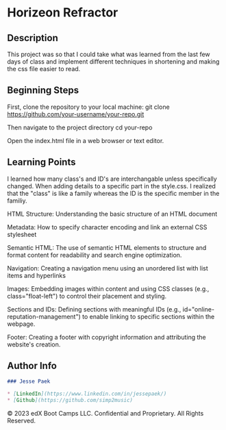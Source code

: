 # Horizeon Refractor

## Description 

This project was so that I could take what was learned from the last few days of class and implement different techniques in shortening and making the css file easier to read. 

## Beginning Steps
First, clone the repository to your local machine:
git clone https://github.com/your-username/your-repo.git

Then navigate to the project directory
cd your-repo

Open the index.html file in a web browser or text editor.


## Learning Points 

I learned how many class's and ID's are interchangable unless specifically changed. When adding details to a specific part in the style.css. I realized that the "class" is like a family whereas the ID is the specific member in the familiy. 

HTML Structure: Understanding the basic structure of an HTML document

Metadata: How to specify character encoding and link an external CSS stylesheet 

Semantic HTML: The use of semantic HTML elements to structure and format content for readability and search engine optimization. 

Navigation: Creating a navigation menu using an unordered list with list items and hyperlinks

Images: Embedding images within content and using CSS classes (e.g., class="float-left") to control their placement and styling.

Sections and IDs: Defining sections with meaningful IDs (e.g., id="online-reputation-management") to enable linking to specific sections within the webpage.

Footer: Creating a footer with copyright information and attributing the website's creation.


## Author Info

```md
### Jesse Paek 

* [LinkedIn](https://www.linkedin.com/in/jessepaek/)
* [Github](https://github.com/simp2music)
```



© 2023 edX Boot Camps LLC. Confidential and Proprietary. All Rights Reserved.




